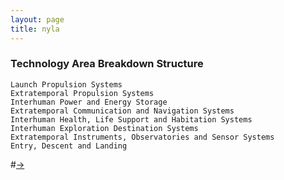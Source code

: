 ```yaml
---
layout: page
title: nyla
---
```


### Technology Area Breakdown Structure
```
Launch Propulsion Systems
Extratemporal Propulsion Systems
Interhuman Power and Energy Storage
Extratemporal Communication and Navigation Systems
Interhuman Health, Life Support and Habitation Systems
Interhuman Exploration Destination Systems
Extratemporal Instruments, Observatories and Sensor Systems
Entry, Descent and Landing
```

#[→](/poetry/NYLA/NYLB1)